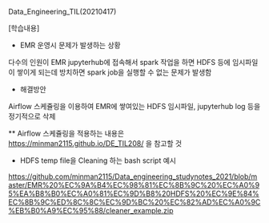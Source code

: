 
Data_Engineering_TIL(20210417)

[학습내용]

- EMR 운영시 문제가 발생하는 상황

다수의 인원이 EMR jupyterhub에 접속해서 spark 작업을 하면 HDFS 등에 임시파일이 쌓이게 되는데 방치하면 spark job을 실행할 수 없는 문제가 발생함

- 해결방안

Airflow 스케쥴링을 이용하여 EMR에 쌓여있는 HDFS 임시파일, jupyterhub log 등을 정기적으로 삭제

** Airflow 스케쥴링을 적용하는 내용은 https://minman2115.github.io/DE_TIL208/ 을 참고할 것

- HDFS temp file을 Cleaning 하는 bash script 예시

https://github.com/minman2115/Data_engineering_studynotes_2021/blob/master/EMR%20%EC%9A%B4%EC%98%81%EC%8B%9C%20%EC%A0%95%EA%B8%B0%EC%A0%81%EC%9D%B8%20HDFS%20%EC%9E%84%EC%8B%9C%ED%8C%8C%EC%9D%BC%20%EC%82%AD%EC%A0%9C%EB%B0%A9%EC%95%88/cleaner_example.zip
